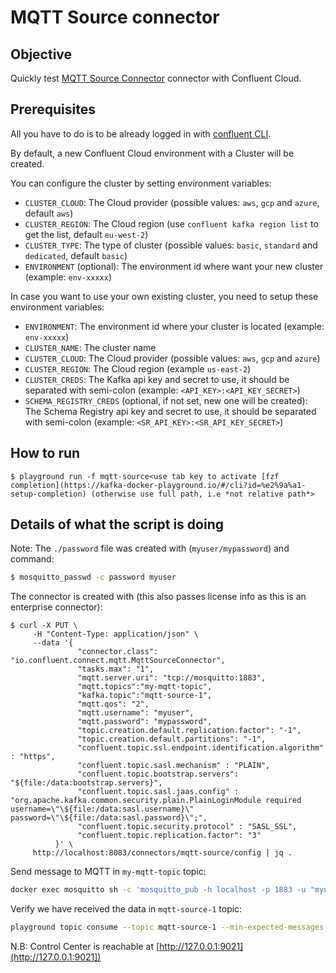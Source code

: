 # MQTT Source connector

## Objective

Quickly test [MQTT Source Connector](https://docs.confluent.io/kafka-connect-mqtt/current/mqtt-source-connector/index.html) connector with Confluent Cloud.

## Prerequisites

All you have to do is to be already logged in with [confluent CLI](https://docs.confluent.io/confluent-cli/current/overview.html#confluent-cli-overview).

By default, a new Confluent Cloud environment with a Cluster will be created.

You can configure the cluster by setting environment variables:

* `CLUSTER_CLOUD`: The Cloud provider (possible values: `aws`, `gcp` and `azure`, default `aws`)
* `CLUSTER_REGION`: The Cloud region (use `confluent kafka region list` to get the list, default `eu-west-2`)
* `CLUSTER_TYPE`: The type of cluster (possible values: `basic`, `standard` and `dedicated`, default `basic`)
* `ENVIRONMENT` (optional): The environment id where want your new cluster (example: `env-xxxxx`) 

In case you want to use your own existing cluster, you need to setup these environment variables:

* `ENVIRONMENT`: The environment id where your cluster is located (example: `env-xxxxx`) 
* `CLUSTER_NAME`: The cluster name
* `CLUSTER_CLOUD`: The Cloud provider (possible values: `aws`, `gcp` and `azure`)
* `CLUSTER_REGION`: The Cloud region (example `us-east-2`)
* `CLUSTER_CREDS`: The Kafka api key and secret to use, it should be separated with semi-colon (example: `<API_KEY>:<API_KEY_SECRET>`)
* `SCHEMA_REGISTRY_CREDS` (optional, if not set, new one will be created): The Schema Registry api key and secret to use, it should be separated with semi-colon (example: `<SR_API_KEY>:<SR_API_KEY_SECRET>`)

## How to run

```
$ playground run -f mqtt-source<use tab key to activate [fzf completion](https://kafka-docker-playground.io/#/cli?id=%e2%9a%a1-setup-completion) (otherwise use full path, i.e *not relative path*>
```

## Details of what the script is doing

Note: The `./password` file was created with (`myuser/mypassword`) and command:

```bash
$ mosquitto_passwd -c password myuser
```

The connector is created with (this also passes license info as this is an enterprise connector):

```
$ curl -X PUT \
     -H "Content-Type: application/json" \
     --data '{
               "connector.class": "io.confluent.connect.mqtt.MqttSourceConnector",
               "tasks.max": "1",
               "mqtt.server.uri": "tcp://mosquitto:1883",
               "mqtt.topics":"my-mqtt-topic",
               "kafka.topic":"mqtt-source-1",
               "mqtt.qos": "2",
               "mqtt.username": "myuser",
               "mqtt.password": "mypassword",
               "topic.creation.default.replication.factor": "-1",
               "topic.creation.default.partitions": "-1",
               "confluent.topic.ssl.endpoint.identification.algorithm" : "https",
               "confluent.topic.sasl.mechanism" : "PLAIN",
               "confluent.topic.bootstrap.servers": "${file:/data:bootstrap.servers}",
               "confluent.topic.sasl.jaas.config" : "org.apache.kafka.common.security.plain.PlainLoginModule required username=\"\${file:/data:sasl.username}\" password=\"\${file:/data:sasl.password}\";",
               "confluent.topic.security.protocol" : "SASL_SSL",
               "confluent.topic.replication.factor": "3"
          }' \
     http://localhost:8083/connectors/mqtt-source/config | jq .
```

Send message to MQTT in `my-mqtt-topic` topic:

```bash
docker exec mosquitto sh -c 'mosquitto_pub -h localhost -p 1883 -u "myuser" -P "mypassword" -t "my-mqtt-topic" -m "sample-msg-1"'
```

Verify we have received the data in `mqtt-source-1` topic:

```bash
playground topic consume --topic mqtt-source-1 --min-expected-messages 1 --timeout 60
```

N.B: Control Center is reachable at [http://127.0.0.1:9021](http://127.0.0.1:9021])
